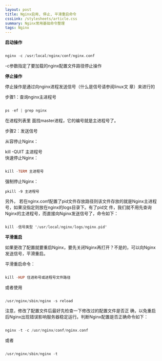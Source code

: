 ```yaml
---
layout: post
title: Nginx启用, 停止, 平滑重启命令
cssLink: /stylesheets/article.css
summary: Nginx常用基础命令整理
tags: Nginx
---
```


**启动操作**

```Haskell

nginx -c /usr/local/nginx/conf/nginx.conf

```

-c参数指定了要加载的nginx配置文件路径停止操作

**停止操作**

停止操作是通过向nginx进程发送信号（什么是信号请参阅linux文 章）来进行的

步骤1：查询nginx主进程号

```Haskell

ps -ef | grep nginx

```  

在进程列表里 面找master进程，它的编号就是主进程号了。

步骤2：发送信号

从容停止Nginx：

kill -QUIT 主进程号  
快速停止Nginx：

```Haskell

kill -TERM 主进程号

``` 

强制停止Nginx：

`pkill -9 主进程号`

另外， 若在nginx.conf配置了pid文件存放路径则该文件存放的就是Nginx主进程号，如果没指定则放在nginx的logs目录下。有了pid文 件，我们就不用先查询Nginx的主进程号，而直接向Nginx发送信号了，命令如下：

```Haskell

kill -信号类型 '/usr/local/nginx/logs/nginx.pid'

```  

**平滑重启**

如果更改了配置就要重启Nginx，要先关闭Nginx再打开？不是的，可以向Nginx 发送信号，平滑重启。

平滑重启命令：

```Haskell

kill -HUP 住进称号或进程号文件路径

``` 

或者使用

```Haskell

/usr/nginx/sbin/nginx -s reload

```  

注意，修改了配置文件后最好先检查一下修改过的配置文件是否正 确，以免重启后Nginx出现错误影响服务器稳定运行。判断Nginx配置是否正确命令如下：

```Haskell

nginx -t -c /usr/nginx/conf/nginx.conf

```

或者

```Haskell

/usr/nginx/sbin/nginx -t

``` 